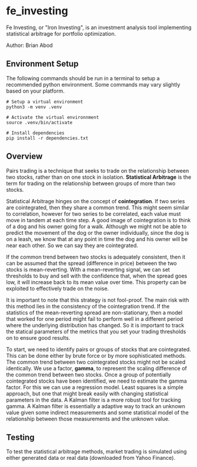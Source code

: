 # fe_investing

Fe Investing, or "Iron Investing", is an investment analysis tool implementing statistical arbitrage for portfolio optimization.

Author: Brian Abod

## Environment Setup

The following commands should be run in a terminal to setup a recommended python environment. Some commands may vary slightly based on your platform.

```shell
# Setup a virtual environment
python3 -m venv .venv

# Activate the virtual environnment
source .venv/bin/activate

# Install dependencies
pip install -r dependencies.txt
```

## Overview

Pairs trading is a technique that seeks to trade on the relationship between two stocks, rather than on one stock in isolation. **Statistical Arbitrage** is the term for trading on the relationship between groups of more than two stocks.

Statistical Arbitrage hinges on the concept of **cointegration**. If two series are cointegrated, then they share a common trend. This might seem similar to correlation, however for two series to be correlated, each value must move in tandem at each time step. A good image of cointegration is to think of a dog and his owner going for a walk. Although we might not be able to predict the movement of the dog or the owner individually, since the dog is on a leash, we know that at any point in time the dog and his owner will be near each other. So we can say they are cointegrated.

If the common trend between two stocks is adequately consistent, then it can be assumed that the spread (difference in price) between the two stocks is mean-reverting. With a mean-reverting signal, we can set thresholds to buy and sell with the confidence that, when the spread goes low, it will increase back to its mean value over time. This property can be exploited to effectively trade on the noise.

It is important to note that this strategy is not fool-proof. The main risk with this method lies in the consistency of the cointegration trend. If the statistics of the mean-reverting spread are non-stationary, then a model that worked for one period might fail to perform well in a different period where the underlying distribution has changed. So it is important to track the statical parameters of the metrics that you set your trading thresholds on to ensure good results.

To start, we need to identify pairs or groups of stocks that are cointegrated. This can be done either by brute force or by more sophisticated methods. The common trend between two cointegrated stocks might not be scaled identically. We use a factor, **gamma**, to represent the scaling difference of the common trend between two stocks. Once a group of potentially cointegrated stocks have been identified, we need to estimate the gamma factor. For this we can use a regression model. Least squares is a simple approach, but one that might break easily with changing statistical parameters in the data. A Kalman filter is a more robust tool for tracking gamma. A Kalman filter is essentially a adaptive way to track an unknown value given some indirect measurements and some statistical model of the relationship between those measurements and the unknown value.

## Testing

To test the statistical arbitrage methods, market trading is simulated using either generated data or real data (downloaded from Yahoo Finance).
